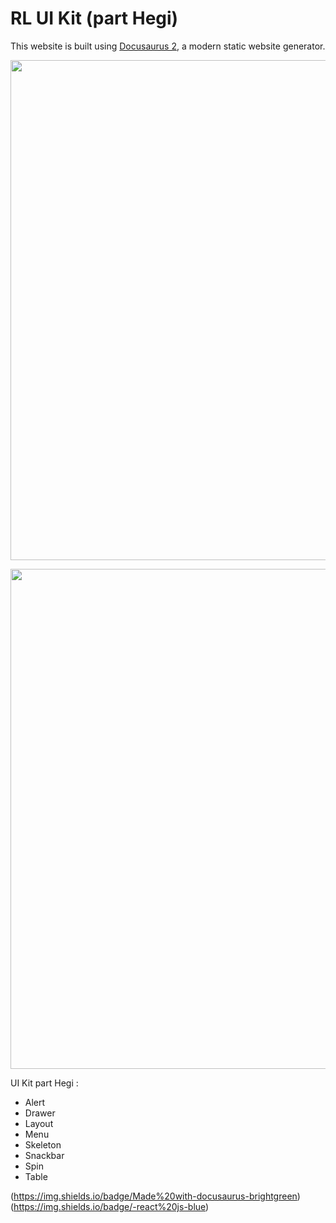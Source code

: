 # RL UI Kit (part Hegi)

This website is built using [Docusaurus 2](https://docusaurus.io/), a modern static website generator.

<div>
  <p align="center">
    <img src="img/logo radya digital.png" width="800"> 
  </p>
    <p align="center">
    <img src="img/logo radya group.png" width="800"> 
  </p>
</div>

UI Kit part Hegi :
- Alert
- Drawer
- Layout
- Menu
- Skeleton
- Snackbar
- Spin
- Table

(https://img.shields.io/badge/Made%20with-docusaurus-brightgreen)
(https://img.shields.io/badge/-react%20js-blue)

